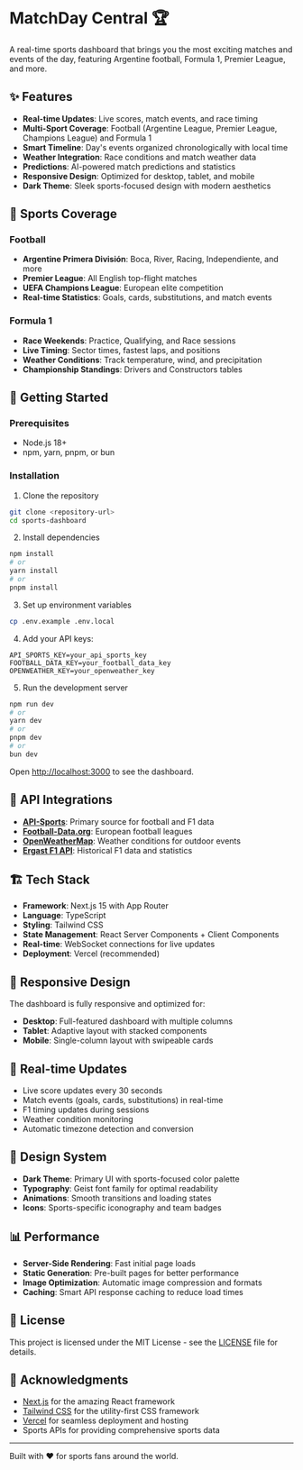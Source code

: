 # MatchDay Central 🏆

A real-time sports dashboard that brings you the most exciting matches and events of the day, featuring Argentine football, Formula 1, Premier League, and more.

## ✨ Features

- **Real-time Updates**: Live scores, match events, and race timing
- **Multi-Sport Coverage**: Football (Argentine League, Premier League, Champions League) and Formula 1
- **Smart Timeline**: Day's events organized chronologically with local time
- **Weather Integration**: Race conditions and match weather data
- **Predictions**: AI-powered match predictions and statistics
- **Responsive Design**: Optimized for desktop, tablet, and mobile
- **Dark Theme**: Sleek sports-focused design with modern aesthetics

## 🏈 Sports Coverage

### Football
- **Argentine Primera División**: Boca, River, Racing, Independiente, and more
- **Premier League**: All English top-flight matches
- **UEFA Champions League**: European elite competition
- **Real-time Statistics**: Goals, cards, substitutions, and match events

### Formula 1
- **Race Weekends**: Practice, Qualifying, and Race sessions
- **Live Timing**: Sector times, fastest laps, and positions
- **Weather Conditions**: Track temperature, wind, and precipitation
- **Championship Standings**: Drivers and Constructors tables

## 🚀 Getting Started

### Prerequisites
- Node.js 18+ 
- npm, yarn, pnpm, or bun

### Installation

1. Clone the repository
```bash
git clone <repository-url>
cd sports-dashboard
```

2. Install dependencies
```bash
npm install
# or
yarn install
# or
pnpm install
```

3. Set up environment variables
```bash
cp .env.example .env.local
```

4. Add your API keys:
```env
API_SPORTS_KEY=your_api_sports_key
FOOTBALL_DATA_KEY=your_football_data_key
OPENWEATHER_KEY=your_openweather_key
```

5. Run the development server
```bash
npm run dev
# or
yarn dev
# or
pnpm dev
# or
bun dev
```

Open [http://localhost:3000](http://localhost:3000) to see the dashboard.

## 🔌 API Integrations

- **[API-Sports](https://api-sports.io)**: Primary source for football and F1 data
- **[Football-Data.org](https://football-data.org)**: European football leagues
- **[OpenWeatherMap](https://openweathermap.org)**: Weather conditions for outdoor events
- **[Ergast F1 API](http://ergast.com/api/f1)**: Historical F1 data and statistics

## 🏗️ Tech Stack

- **Framework**: Next.js 15 with App Router
- **Language**: TypeScript
- **Styling**: Tailwind CSS
- **State Management**: React Server Components + Client Components
- **Real-time**: WebSocket connections for live updates
- **Deployment**: Vercel (recommended)

## 📱 Responsive Design

The dashboard is fully responsive and optimized for:
- **Desktop**: Full-featured dashboard with multiple columns
- **Tablet**: Adaptive layout with stacked components
- **Mobile**: Single-column layout with swipeable cards

## 🔄 Real-time Updates

- Live score updates every 30 seconds
- Match events (goals, cards, substitutions) in real-time
- F1 timing updates during sessions
- Weather condition monitoring
- Automatic timezone detection and conversion

## 🎨 Design System

- **Dark Theme**: Primary UI with sports-focused color palette
- **Typography**: Geist font family for optimal readability
- **Animations**: Smooth transitions and loading states
- **Icons**: Sports-specific iconography and team badges

## 📊 Performance

- **Server-Side Rendering**: Fast initial page loads
- **Static Generation**: Pre-built pages for better performance
- **Image Optimization**: Automatic image compression and formats
- **Caching**: Smart API response caching to reduce load times

## 📄 License

This project is licensed under the MIT License - see the [LICENSE](LICENSE) file for details.

## 🙏 Acknowledgments

- [Next.js](https://nextjs.org) for the amazing React framework
- [Tailwind CSS](https://tailwindcss.com) for the utility-first CSS framework
- [Vercel](https://vercel.com) for seamless deployment and hosting
- Sports APIs for providing comprehensive sports data

---

Built with ❤️ for sports fans around the world.
